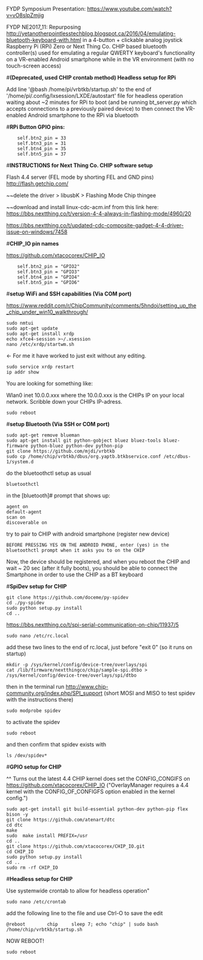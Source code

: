 FYDP Symposium Presentation: https://www.youtube.com/watch?v=vO8slpZmjig

FYDP NE2017_11: Repurposing http://yetanotherpointlesstechblog.blogspot.ca/2016/04/emulating-bluetooth-keyboard-with.html in a 4-button + clickable analog joystick Raspberry Pi (RPi) Zero or Next Thing Co. CHIP based bluetooth controller(s) used for emulating a regular QWERTY keyboard's functionality on a VR-enabled Android smartphone while in the VR environment (with no touch-screen access)

#**(Deprecated, used CHIP crontab method) Headless setup for RPi**

Add line '@bash /home/pi/vrbtkb/startup.sh' to the end of '/home/pi/.config/lxsession/LXDE/autostart' file for headless operation waiting about ~2 minutes for RPi to boot (and be running bt_server.py which accepts connections to a previously paired device) to then connect the VR-enabled Android smartphone to the RPi via bluetooth

#**RPi Button GPIO pins:**

		self.btn2_pin = 33
		self.btn3_pin = 31
		self.btn4_pin = 35
		self.btn5_pin = 37

#**INSTRUCTIONS for Next Thing Co. CHIP software setup**

Flash 4.4 server (FEL mode by shorting FEL and GND pins) http://flash.getchip.com/

~~delete the driver > libusbK > Flashing Mode Chip thingee

~~download and install linux-cdc-acm.inf from this link here: https://bbs.nextthing.co/t/version-4-4-always-in-flashing-mode/4960/20

https://bbs.nextthing.co/t/updated-cdc-composite-gadget-4-4-driver-issue-on-windows/7458

#**CHIP_IO pin names**

https://github.com/xtacocorex/CHIP_IO

		self.btn2_pin = "GPIO2"
		self.btn3_pin = "GPIO3"
		self.btn4_pin = "GPIO4"
		self.btn5_pin = "GPIO6"

#**setup WiFi and SSH capabilities (Via COM port)** 

https://www.reddit.com/r/ChipCommunity/comments/5hndoj/setting_up_the_chip_under_win10_walkthrough/

	sudo nmtui
	sudo apt-get update
	sudo apt-get install xrdp
	echo xfce4-session >~/.xsession
	nano /etc/xrdp/startwm.sh

<- For me it have worked to just exit without any editing.

	sudo service xrdp restart
	ip addr show
	
You are looking for something like:

Wlan0
inet 10.0.0.xxx where the 10.0.0.xxx is the CHIPs IP on your local network. Scribble down your CHIPs IP-adress.
	
	sudo reboot
	
#**setup Bluetooth (Via SSH or COM port)** 

	sudo apt-get remove blueman
	sudo apt-get install git python-gobject bluez bluez-tools bluez-firmware python-bluez python-dev python-pip 
	git clone https://github.com/mjdi/vrbtkb
	sudo cp /home/chip/vrbtkb/dbus/org.yaptb.btkbservice.conf /etc/dbus-1/system.d 
	
do the bluetoothctl setup as usual

	bluetoothctl
	
in the [bluetooth]# prompt that shows up:

	agent on
	default-agent
	scan on
	discoverable on
	
try to pair to CHIP with android smartphone (register new device)

	BEFORE PRESSING YES ON THE ANDROID PHONE, enter (yes) in the bluetoothctl prompt when it asks you to on the CHIP
	
Now, the device should be registered, and when you reboot the CHIP and wait ~ 20 sec (after it fully boots), you should be able to connect the Smartphone in order to use the CHIP as a BT keyboard

#**SpiDev setup for CHIP**

	git clone https://github.com/doceme/py-spidev
	cd ./py-spidev
	sudo python setup.py install
	cd ..

https://bbs.nextthing.co/t/spi-serial-communication-on-chip/11937/5

	sudo nano /etc/rc.local

add these two lines to the end of rc.local, just before "exit 0" (so it runs on startup) 

	mkdir -p /sys/kernel/config/device-tree/overlays/spi
	cat /lib/firmware/nextthingco/chip/sample-spi.dtbo > /sys/kernel/config/device-tree/overlays/spi/dtbo

then in the terminal run http://www.chip-community.org/index.php/SPI_support (short MOSI and MISO to test spidev with the instructions there)
	
	sudo modprobe spidev 
	
to activate the spidev

	sudo reboot

and then confirm that spidev exists with
	
	ls /dev/spidev*

#**GPIO setup for CHIP**

^^ Turns out the latest 4.4 CHIP kernel does set the CONFIG_CONGIFS on https://github.com/xtacocorex/CHIP_IO
("OverlayManager requires a 4.4 kernel with the CONFIG_OF_CONFIGFS option enabled in the kernel config.")

	sudo apt-get install git build-essential python-dev python-pip flex bison -y
	git clone https://github.com/atenart/dtc
	cd dtc
	make
	sudo  make install PREFIX=/usr
	cd ..
	git clone https://github.com/xtacocorex/CHIP_IO.git
	cd CHIP_IO
	sudo python setup.py install
	cd ..
	sudo rm -rf CHIP_IO
	
#**Headless setup for CHIP**

Use systemwide crontab to allow for headless operation"

	sudo nano /etc/crontab
	
add the following line to the file and use Ctrl-O to save the edit

	@reboot        chip     sleep 7; echo "chip" | sudo bash /home/chip/vrbtkb/startup.sh 

NOW REBOOT!

	sudo reboot
